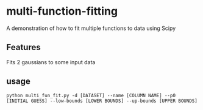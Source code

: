 # multi-function-fitting

A demonstration of how to fit multiple functions to data using Scipy

## Features

Fits 2 gaussians to some input data

## usage

`python multi_fun_fit.py -d [DATASET] --name [COLUMN NAME] --p0 [INITIAL GUESS] --low-bounds [LOWER BOUNDS] --up-bounds [UPPER BOUNDS]`
